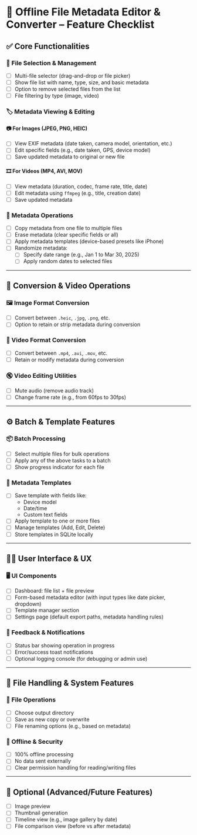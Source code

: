 # 🧰 Offline File Metadata Editor & Converter – Feature Checklist

## ✅ Core Functionalities

### 🧾 File Selection & Management
- [ ] Multi-file selector (drag-and-drop or file picker)
- [ ] Show file list with name, type, size, and basic metadata
- [ ] Option to remove selected files from the list
- [ ] File filtering by type (image, video)

### 🏷️ Metadata Viewing & Editing

#### 📷 For Images (JPEG, PNG, HEIC)
- [ ] View EXIF metadata (date taken, camera model, orientation, etc.)
- [ ] Edit specific fields (e.g., date taken, GPS, device model)
- [ ] Save updated metadata to original or new file

#### 🎞️ For Videos (MP4, AVI, MOV)
- [ ] View metadata (duration, codec, frame rate, title, date)
- [ ] Edit metadata using `ffmpeg` (e.g., title, creation date)
- [ ] Save updated metadata

### 🔁 Metadata Operations
- [ ] Copy metadata from one file to multiple files
- [ ] Erase metadata (clear specific fields or all)
- [ ] Apply metadata templates (device-based presets like iPhone)
- [ ] Randomize metadata:
  - [ ] Specify date range (e.g., Jan 1 to Mar 30, 2025)
  - [ ] Apply random dates to selected files

---

## 🔄 Conversion & Video Operations

### 🖼️ Image Format Conversion
- [ ] Convert between `.heic`, `.jpg`, `.png`, etc.
- [ ] Option to retain or strip metadata during conversion

### 🎥 Video Format Conversion
- [ ] Convert between `.mp4`, `.avi`, `.mov`, etc.
- [ ] Retain or modify metadata during conversion

### 🔇 Video Editing Utilities
- [ ] Mute audio (remove audio track)
- [ ] Change frame rate (e.g., from 60fps to 30fps)

---

## ⚙️ Batch & Template Features

### 📦 Batch Processing
- [ ] Select multiple files for bulk operations
- [ ] Apply any of the above tasks to a batch
- [ ] Show progress indicator for each file

### 🧰 Metadata Templates
- [ ] Save template with fields like:
  - Device model
  - Date/time
  - Custom text fields
- [ ] Apply template to one or more files
- [ ] Manage templates (Add, Edit, Delete)
- [ ] Store templates in SQLite locally

---

## 🧑‍💻 User Interface & UX

### 🖥️ UI Components
- [ ] Dashboard: file list + file preview
- [ ] Form-based metadata editor (with input types like date picker, dropdown)
- [ ] Template manager section
- [ ] Settings page (default export paths, metadata handling rules)

### 🔔 Feedback & Notifications
- [ ] Status bar showing operation in progress
- [ ] Error/success toast notifications
- [ ] Optional logging console (for debugging or admin use)

---

## 📁 File Handling & System Features

### 📁 File Operations
- [ ] Choose output directory
- [ ] Save as new copy or overwrite
- [ ] File renaming options (e.g., based on metadata)

### 🔐 Offline & Security
- [ ] 100% offline processing
- [ ] No data sent externally
- [ ] Clear permission handling for reading/writing files

---

## 🧩 Optional (Advanced/Future Features)
- [ ] Image preview
- [ ] Thumbnail generation
- [ ] Timeline view (e.g., image gallery by date)
- [ ] File comparison view (before vs after metadata)

